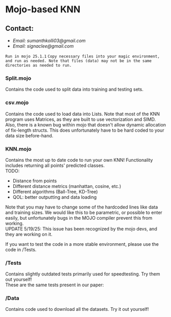 # Mojo-based KNN

## Contact:
* _Email: sumanthkolli03@gmail.com_
* _Email: signaclee@gmail.com_

`Run in mojo 25.1.1`
`Copy necessary files into your magic environment, and run as needed. Note that files (data) may not be in the same directories as needed to run.`

### Split.mojo
Contains the code used to split data into training and testing sets.

### csv.mojo
Contains the code used to load data into Lists. Note that most of the KNN program uses Matrices, as they are built to use vectorization and SIMD. Also, there is a known bug within mojo that doesn't allow dynamic allocation of fix-length structs. This does unfortunately have to be hard coded to your data size before-hand.

### KNN.mojo
Contains the most up to date code to run your own KNN! Functionality includes returning all points' predicted classes.  
TODO:
* Distance from points
* Different distance metrics (manhattan, cosine, etc.)
* Different algorithms (Ball-Tree, KD-Tree)
* QOL: better outputting and data loading

Note that you may have to change some of the hardcoded lines like data and training sizes. We would like this to be parametric, or possible to enter easily, but unfortunately bugs in the MOJO compiler prevent this from working.  
UPDATE 5/19/25: This issue has been recognized by the mojo devs, and they are working on it.

If you want to test the code in a more stable environment, please use the code in /Tests.

### /Tests
Contains slightly outdated tests primarily used for speedtesting. Try them out yourself!  
These are the same tests present in our paper: <insert link>

### /Data
Contains code used to download all the datasets. Try it out yourself!
